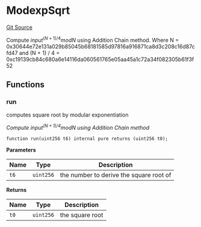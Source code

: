 # ModexpSqrt

[Git Source](https://github.com/Eoracle/target-contracts/blob/1999827c161f91e9bc99ac290d34e4d278bf02c5/src/common/BLS.sol)

Compute $input^{(N + 1) / 4} mod N$ using Addition Chain method. Where N =
0x30644e72e131a029b85045b68181585d97816a916871ca8d3c208c16d87cfd47 and (N + 1) / 4 =
0xc19139cb84c680a6e14116da060561765e05aa45a1c72a34f082305b61f3f52

## Functions

### run

computes square root by modular exponentiation

_Compute $input^{(N + 1) / 4} mod N$ using Addition Chain method_

```solidity
function run(uint256 t6) internal pure returns (uint256 t0);
```

**Parameters**

| Name | Type      | Description                             |
| ---- | --------- | --------------------------------------- |
| `t6` | `uint256` | the number to derive the square root of |

**Returns**

| Name | Type      | Description     |
| ---- | --------- | --------------- |
| `t0` | `uint256` | the square root |
